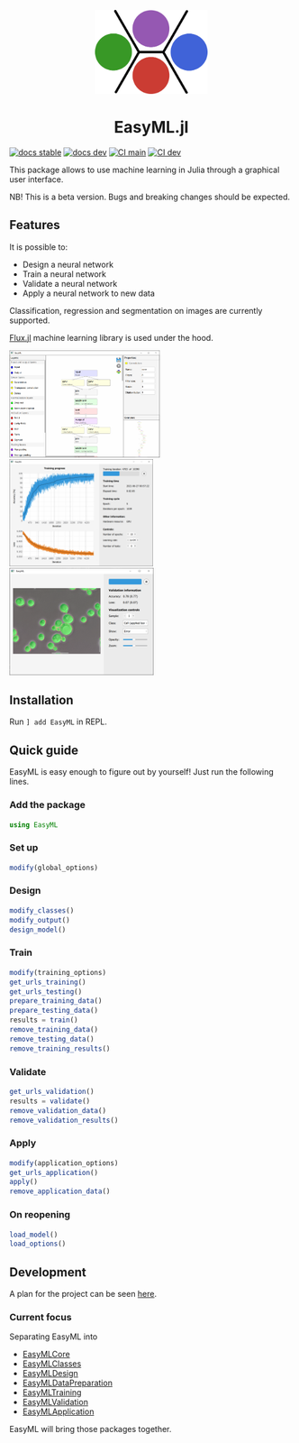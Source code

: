 <p align="center">
  <img width=200px src=https://raw.githubusercontent.com/OML-NPA/EasyML.jl/main/docs/src/assets/logo.png></img>
</p>

<h1 align="center">EasyML.jl</h1>

[![docs stable](https://img.shields.io/badge/docs-stable-blue.svg)](https://oml-npa.github.io/EasyML.jl/stable/)
[![docs dev](https://img.shields.io/badge/docs-dev-blue.svg)](https://oml-npa.github.io/EasyML.jl/dev/)
[![CI main](https://github.com/OML-NPA/EasyML.jl/actions/workflows/CI-main.yml/badge.svg)](https://github.com/OML-NPA/EasyM.jl/actions/workflows/CI-main.yml)
[![CI dev](https://github.com/OML-NPA/EasyML.jl/actions/workflows/CI-dev.yml/badge.svg)](https://github.com/OML-NPA/EasyM.jl/actions/workflows/CI-dev.yml)


This package allows to use machine learning in Julia through a graphical user interface.

NB! This is a beta version. Bugs and breaking changes should be expected.

## Features
It is possible to:
  - Design a neural network
  - Train a neural network
  - Validate a neural network
  - Apply a neural network to new data
  
Classification, regression and segmentation on images are currently supported.

[Flux.jl](https://github.com/FluxML/Flux.jl) machine learning library is used under the hood.

<img src="https://github.com/OML-NPA/EasyML.jl/blob/dev/docs/src/assets/images/design_model.png" height="190"> <img src="https://github.com/OML-NPA/EasyML.jl/blob/dev/docs/src/assets/images/train.png" height="190"> <img src="https://github.com/OML-NPA/EasyML.jl/blob/dev/docs/src/assets/images/validate2.png" height="190">

## Installation

Run `] add EasyML` in REPL.

## Quick guide

EasyML is easy enough to figure out by yourself! Just run the following lines.

### Add the package
```julia
using EasyML
```

### Set up
```julia
modify(global_options)
```

### Design
```julia
modify_classes()
modify_output()
design_model()
```

### Train
```julia
modify(training_options)
get_urls_training()
get_urls_testing()
prepare_training_data()
prepare_testing_data()
results = train()
remove_training_data()
remove_testing_data()
remove_training_results()
```

### Validate
```julia
get_urls_validation()
results = validate()
remove_validation_data()
remove_validation_results()
```

### Apply
```julia
modify(application_options)
get_urls_application()
apply()
remove_application_data()
```

### On reopening
```julia
load_model()
load_options()
```

## Development

A plan for the project can be seen [here](https://github.com/OML-NPA/EasyML.jl/projects/2).

### Current focus

Separating EasyML into
 - [EasyMLCore](https://github.com/OML-NPA/EasyMLCore.jl)
 - [EasyMLClasses](https://github.com/OML-NPA/EasyMLClasses.jl)
 - [EasyMLDesign](https://github.com/OML-NPA/EasyMLDesign.jl)
 - [EasyMLDataPreparation](https://github.com/OML-NPA/EasyMLDataPreparation.jl)
 - [EasyMLTraining](https://github.com/OML-NPA/EasyMLTraining.jl)
 - [EasyMLValidation](https://github.com/OML-NPA/EasyMLValidation.jl)
 - [EasyMLApplication](https://github.com/OML-NPA/EasyMLApplication.jl)

EasyML will bring those packages together.

